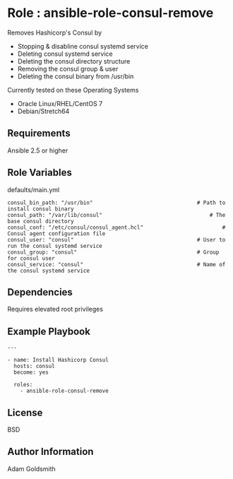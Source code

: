 Role : ansible-role-consul-remove
==================================

Removes Hashicorp's Consul by
* Stopping & disabline consul systemd service
* Deleting consul systemd service
* Deleting the consul directory structure
* Removing the consul group & user
* Deleting the consul binary from /usr/bin

Currently tested on these Operating Systems
* Oracle Linux/RHEL/CentOS 7
* Debian/Stretch64

Requirements
------------

Ansible 2.5 or higher

Role Variables
--------------

defaults/main.yml
```
consul_bin_path: "/usr/bin"									# Path to install consul binary
consul_path: "/var/lib/consul"									# The base consul directory
consul_conf: "/etc/consul/consul_agent.hcl"							# Consul agent configuration file
consul_user: "consul"										# User to run the consul systemd service
consul_group: "consul"										# Group for consul user
consul_service: "consul"									# Name of the consul systemd service
```

Dependencies
------------

Requires elevated root privileges

Example Playbook
----------------

```
---

- name: Install Hashicorp Consul
  hosts: consul
  become: yes

  roles:
    - ansible-role-consul-remove
```

License
-------

BSD

Author Information
------------------

Adam Goldsmith

